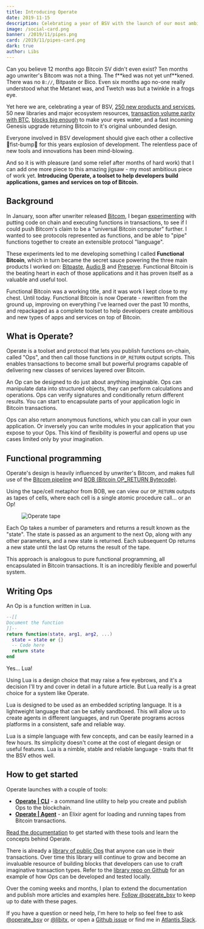 ```yaml
---
title: Introducing Operate
date: 2019-11-15
description: Celebrating a year of BSV with the launch of our most ambitious project yet.
image: /social-card.png
banner: /2019/11/pipes.png
card: /2019/11/pipes-card.png
dark: true
author: Libs
---
```


Can you believe 12 months ago Bitcoin SV didn't even exist? Ten months ago unwriter's Bitcom was not a thing. The f\*\*ked was not yet unf\*\*kened. There was no `B://`, Bitpaste or Bico. Even six months ago no-one really understood what the Metanet was, and Twetch was but a twinkle in a frogs eye.

Yet here we are, celebrating a year of BSV, [250 new products and services](https://twitter.com/PeergameCom/status/1191990553442783232), 50 new libraries and major ecosystem resources, [transaction volume parity with BTC](https://twitter.com/_unwriter/status/1187436107807543300), [blocks big enough](https://stn.satoshi.io/block-height/4185) to make your eyes water, and a fast incoming Genesis upgrade returning Bitcoin to it's original unbounded design.

Everyone involved in BSV development should give each other a collective 🤜fist-bump🤛 for this years explosion of development. The relentless pace of new tools and innovations has been mind-blowing.

And so it is with pleasure (and some relief after months of hard work) that I can add one more piece to this amazing jigsaw - my most ambitious piece of work yet. **Introducing Operate, a toolset to help developers build applications, games and services on top of Bitcoin.**

## Background

In January, soon after unwriter released [Bitcom](https://bitcom.planaria.network), I began [experimenting](https://github.com/libitx/functional-bitcoin) with putting code on chain and executing functions in transactions, to see if I could push Bitcom's claim to be a "universal Bitcoin computer" further. I wanted to see protocols represented as functions, and be able to "pipe" functions together to create an extensible protocol "language".

These experiments led to me developing something I called **Functional Bitcoin**, which in turn became the secret sauce powering the three main products I worked on: [Bitpaste](https://www.bitpaste.app), [Audio B](https://www.audiob.app) and [Preserve](https://preserve.bitpaste.app). Functional Bitcoin is the beating heart in each of those applications and it has proven itself as a valuable and useful tool.

Functional Bitcoin was a working title, and it was work I kept close to my chest. Until today. Functional Bitcoin is now Operate - rewritten from the ground up, improving on everything I've learned over the past 10 months, and repackaged as a complete toolset to help developers create ambitious and new types of apps and services on top of Bitcoin.

## What is Operate?

Operate is a toolset and protocol that lets you publish functions on-chain, called "Ops", and then call those functions in `OP_RETURN` output scripts. This enables transactions to become small but powerful programs capable of delivering new classes of services layered over Bitcoin.

An Op can be designed to do just about anything imaginable. Ops can manipulate data into structured objects, they can perform calculations and operations. Ops can verify signatures and conditionally return different results. You can start to encapsulate parts of your application logic in Bitcoin transactions.

Ops can also return anonymous functions, which you can call in your own application. Or inversely you can write modules in your application that you expose to your Ops. This kind of flexibility is powerful and opens up use cases limited only by your imagination.

## Functional programming

Operate's design is heavily influenced by unwriter's Bitcom, and makes full use of the [Bitcom pipeline](https://github.com/unwriter/Bitcom/issues/2) and [BOB (Bitcoin OP_RETURN Bytecode)](https://medium.com/@_unwriter/hello-bob-94701d278afb).

Using the tape/cell metaphor from BOB, we can view our `OP_RETURN` outputs as tapes of cells, where each cell is a single atomic procedure call... or an Op!

<figure class="mv4 mh0 pa0">
  <img src="~@assets/images/cells.png"
    srcset="~@assets/images/cells@2x.png 2x"
    alt="Operate tape" />
</figure>

Each Op takes a number of parameters and returns a result known as the "state". The state is passed as an argument to the next Op, along with any other parameters, and a new state is returned. Each subsequent Op returns a new state until the last Op returns the result of the tape.

This approach is analogous to pure functional programming, all encapsulated in Bitcoin transactions. It is an incredibly flexible and powerful system.

## Writing Ops

An Op is a function written in Lua.

```lua
--[[
Document the function
]]--
return function(state, arg1, arg2, ...)
  state = state or {}
  -- Code here
  return state
end
```

Yes... Lua!

Using Lua is a design choice that may raise a few eyebrows, and it's a decision I'll try and cover in detail in a future article. But Lua really is a great choice for a system like Operate.

Lua is designed to be used as an embedded scripting language. It is a lightweight language that can be safely sandboxed. This will allow us to create agents in different languages, and run Operate programs across platforms in a consistent, safe and reliable way.

Lua is a simple language with few concepts, and can be easily learned in a few hours. Its simplicity doesn't come at the cost of elegant design or useful features. Lua is a nimble, stable and reliable language - traits that fit the BSV ethos well.

## How to get started

Operate launches with a couple of tools:

* [**Operate | CLI**](https://www.npmjs.com/package/@operate/cli) - a command line utility to help you create and publish Ops to the blockchain.
* [**Operate | Agent**](https://hexdocs.pm/operate/Operate.html) - an Elixir agent for loading and running tapes from Bitcoin transactions.

[Read the documentation](/docs) to get started with these tools and learn the concepts behind Operate.

There is already a [library of public Ops](/library) that anyone can use in their transactions. Over time this library will continue to grow and become an invaluable resource of building blocks that developers can use to craft imaginative transaction types. Refer to the [library repo on Github](https://github.com/operate-bsv/op_library) for an example of how Ops can be developed and tested locally.

Over the coming weeks and months, I plan to extend the documentation and publish more articles and examples here. [Follow @operate_bsv](https://twitter.com/operate_bsv) to keep up to date with these pages.

If you have a question or need help, I'm here to help so feel free to ask [@operate_bsv](https://twitter.com/operate_bsv) or [@libitx](https://twitter.com/libitx), or open a [Github issue](https://github.com/operate-bsv) or find me in [Atlantis Slack](https://bitdb.network/atlantis).
